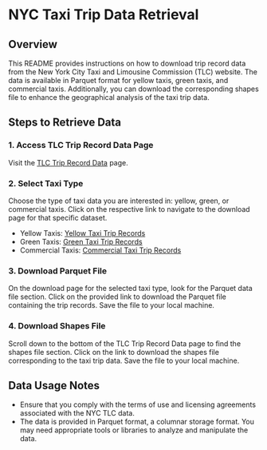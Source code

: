 # NYC Taxi Trip Data Retrieval

## Overview

This README provides instructions on how to download trip record data from the New York City Taxi and Limousine Commission (TLC) website. The data is available in Parquet format for yellow taxis, green taxis, and commercial taxis. Additionally, you can download the corresponding shapes file to enhance the geographical analysis of the taxi trip data.

## Steps to Retrieve Data

### 1. Access TLC Trip Record Data Page

Visit the [TLC Trip Record Data](https://www.nyc.gov/site/tlc/about/tlc-trip-record-data.page) page.

### 2. Select Taxi Type

Choose the type of taxi data you are interested in: yellow, green, or commercial taxis. Click on the respective link to navigate to the download page for that specific dataset.

- Yellow Taxis: [Yellow Taxi Trip Records](https://www1.nyc.gov/site/tlc/about/tlc-trip-record-data.page)
- Green Taxis: [Green Taxi Trip Records](https://www1.nyc.gov/site/tlc/about/tlc-trip-record-data.page)
- Commercial Taxis: [Commercial Taxi Trip Records](https://www1.nyc.gov/site/tlc/about/tlc-trip-record-data.page)

### 3. Download Parquet File

On the download page for the selected taxi type, look for the Parquet data file section. Click on the provided link to download the Parquet file containing the trip records. Save the file to your local machine.

### 4. Download Shapes File

Scroll down to the bottom of the TLC Trip Record Data page to find the shapes file section. Click on the link to download the shapes file corresponding to the taxi trip data. Save the file to your local machine.

## Data Usage Notes

- Ensure that you comply with the terms of use and licensing agreements associated with the NYC TLC data.
- The data is provided in Parquet format, a columnar storage format. You may need appropriate tools or libraries to analyze and manipulate the data.
